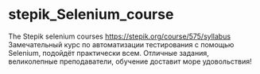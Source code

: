 # stepik_Selenium_course
The Stepik selenium courses
https://stepik.org/course/575/syllabus
Замечательный курс по автоматизации тестирования с помощью Selenium,
подойдёт практически всем. Отличные задания, великолепные преподаватели,
обучение доставит море удовольствия!
